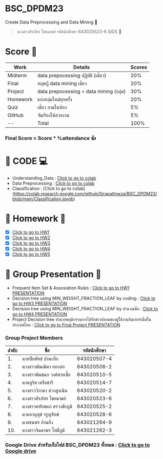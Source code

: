 # BSC_DPDM23
 Create Data Preprocessing and Data Mining :pray:
> นางสาวสิรภัทร ไชยมาตย์ รหัสนักศึกษา 643020523-6 SIDS :wave:

# Score :100:
Work | Details | Scores| 
-----|-----|-----|
Midterm | data prepocessing ปฏิบัติ (เดี่ยว) | 20% |
Final | ทฤษฎี data mining เดี่ยว | 20% |
Project | data prepocessing + data mining (กลุ่ม) | 30% |
Homework|แบ่งกลุ่มใหม่ทุกครั้ง|20% |
Quiz|เดี่ยว ถามในห้อง| 5% |
GitHub|จัดเรียงให้สวยงาม| 5% |
 -- |Total | 100% |

### **Final Score = Score * %attendance** :+1: 
# :round_pushpin: CODE :computer:
-  Understanding_Data : [Click to go to colab](https://colab.research.google.com/github/Sirapatlnwza/BSC_DPDM23/blob/main/Understanding_Data.ipynb)
-  Data Preprocessing : [Click to go to colab](https://colab.research.google.com/github/Sirapatlnwza/BSC_DPDM23/blob/main/Data_Preprocessing.ipynb)
-  Classification : [Click to go to colab]
  (https://colab.research.google.com/github/Sirapatlnwza/BSC_DPDM23/blob/main/Classification.ipynb)
  
# :fist_right: Homework :fist_left:
- [x]   [Click to go to HW1](https://colab.research.google.com/github/Sirapatlnwza/BSC_DPDM23/blob/main/HW1.ipynb)  
- [x]   [Click to go to HW2](https://github.com/Sirapatlnwza/BSC_DPDM23/blob/cd4e5e42c8ae90b83f9845fbdd80dc8c84595aa7/HW2_643020523-6.pdf)  
- [x]   [Click to go to HW3](https://github.com/Sirapatlnwza/BSC_DPDM23/blob/c9b5cbf1b40f0043658adda32aa0433700e81c89/Classification.ipynb)  
- [x]   [Click to go to HW4](https://github.com/Sirapatlnwza/BSC_DPDM23/blob/c9b5cbf1b40f0043658adda32aa0433700e81c89/Decision-tree-classifier-HW4.pdf)  
- [x]   [Click to go to HW5](https://github.com/Sirapatlnwza/BSC_DPDM23/blob/c9b5cbf1b40f0043658adda32aa0433700e81c89/HW5.pdf)  
# :star2: Group Presentation :star2:
-  Frequent Item Set & Assosiation Rules : [Click to go to HW1 PRESENTATION](https://drive.google.com/file/d/1snYu3ZAtJNavDxonz1QuizDtNUdR8bNW/view)
-  Decision tree using MIN_WEIGHT_FRACTION_LEAF by coding : [Click to go to HW3 PRESENTATION](https://drive.google.com/file/d/1Z6ecOVweyQ7h7vs3iItATnF6xbZK4DdU/view)  
-  Decision tree using MIN_WEIGHT_FRACTION_LEAF by คำนวณมือ : [Click to go to HW4 PRESENTATION](https://drive.google.com/file/d/1RM0nY7qf4BpBlwCmvjAg2h7COLpfopRQ/view)
-  Project Decision tree ทำนายพฤติกรรมการได้รับข่าวปลอมของผู้ใช้งานอินเทอร์เน็ตในประเทศไทย : [Click to go to Final Project PRESENTATION](https://drive.google.com/file/d/1An-igHx7QIlI0tEu3hPIcAD7M_mlRNvK/view)
### Group Project Members
ลำดับ | ขื่อ | รหัสนักศึกษา| 
-----|-----|-----| 
1.| นายปิยพัทธ์ ปานะถึก |  643020507-4  |  
2.| นางสาวพัณณิตา ทองบ่อ |  643020508-2  |
3.|นางสาวพิมชนก วงศ์สายเชื้อ | 643020510-5  |
4.| นายภูริศ เครือชารี |643020514-7  |
5.|นางสาววิภาดา ห่วงสูงเนิน |  643020520-2 | 
6.|นางสาวสิรภัทร ไชยมาตย์ | 643020523-6  |
7.|นางสาวหทัยชนก สรวงชัยภูมิ | 643020525-2 | 
8.|นายอาฤญช์ จรูญรักษ์  |643020528-6  |
9.|นายธนพร ก้านกิ่ง  |643021264-9  |
10.| นางสาวจินดาพร โพธิ์ภูมี | 643021262-3  |

### Google Drive สำหรับเก็บไฟล์ BSC_DPDM23 ทั้งหมด : [Click to go to Google drive](https://drive.google.com/drive/folders/1mEFOPZHL3Z62bVmo62l5SgYixeiDgl7E?usp=share_link) 

